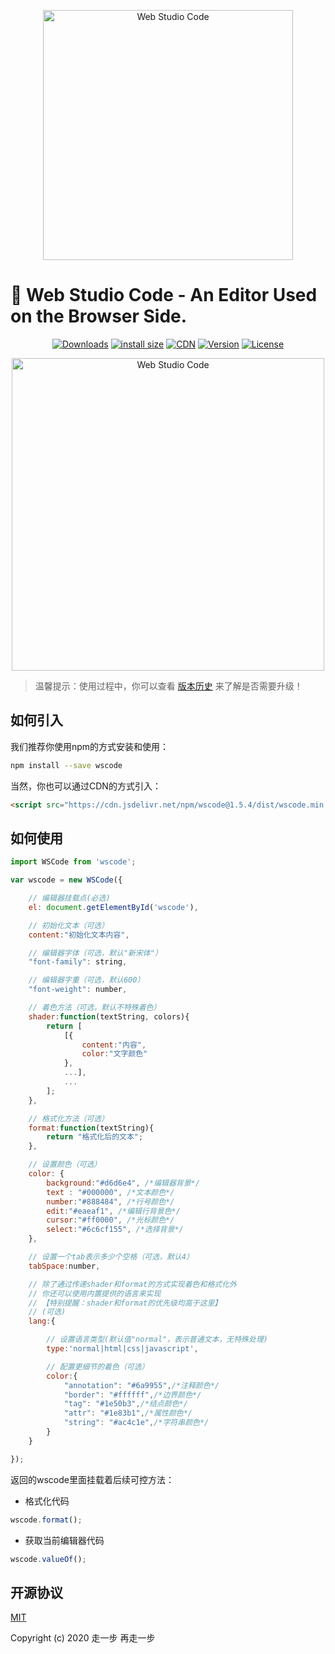 <p align="center"><a href="https://github.com/yelloxing/Web-Studio-Code" target="_blank" rel="noopener noreferrer">
<img width="400" src="https://yelloxing.github.io/Web-Studio-Code/logo.png" alt="Web Studio Code"></a></p>

# 🎉 Web Studio Code - An Editor Used on the Browser Side.

<p align="center">
<a href="https://yelloxing.github.io/npm-downloads/?interval=7&packages=wscode"><img src="https://img.shields.io/npm/dm/wscode.svg" alt="Downloads"></a>
<a href="https://packagephobia.now.sh/result?p=wscode"><img src="https://packagephobia.now.sh/badge?p=wscode" alt="install size"></a>
<a href="https://www.jsdelivr.com/package/npm/wscode"><img src="https://data.jsdelivr.com/v1/package/npm/wscode/badge" alt="CDN"></a>
<a href="https://www.npmjs.com/package/wscode"><img src="https://img.shields.io/npm/v/wscode.svg" alt="Version"></a>
<a href="https://github.com/yelloxing/Web-Studio-Code/blob/master/LICENSE"><img src="https://img.shields.io/npm/l/wscode.svg" alt="License"></a>
</p>

<p align="center"><a href="https://yelloxing.github.io/Web-Studio-Code/Web-Studio-Code.html" target="_blank" rel="noopener noreferrer">
<img width="500" src="https://yelloxing.github.io/Web-Studio-Code/snipping.png" alt="Web Studio Code"></a></p>

> 温馨提示：使用过程中，你可以查看 [版本历史](./CHANGELOG) 来了解是否需要升级！

## 如何引入

我们推荐你使用npm的方式安装和使用：

```bash
npm install --save wscode
```

当然，你也可以通过CDN的方式引入：

```html
<script src="https://cdn.jsdelivr.net/npm/wscode@1.5.4/dist/wscode.min.js"></script>
```

## 如何使用

```js
import WSCode from 'wscode';

var wscode = new WSCode({

    // 编辑器挂载点(必选)
    el: document.getElementById('wscode'),

    // 初始化文本（可选）
    content:"初始化文本内容",

    // 编辑器字体（可选，默认"新宋体"）
    "font-family": string,

    // 编辑器字重（可选，默认600）
    "font-weight": number,

    // 着色方法（可选，默认不特殊着色）
    shader:function(textString, colors){
        return [
            [{
                content:"内容",
                color:"文字颜色"
            },
            ...],
            ...
        ];
    },

    // 格式化方法（可选）
    format:function(textString){
        return "格式化后的文本";
    },

    // 设置颜色（可选）
    color: {
        background:"#d6d6e4", /*编辑器背景*/
        text : "#000000", /*文本颜色*/
        number:"#888484", /*行号颜色*/
        edit:"#eaeaf1", /*编辑行背景色*/
        cursor:"#ff0000", /*光标颜色*/
        select:"#6c6cf155", /*选择背景*/
    },

    // 设置一个tab表示多少个空格（可选，默认4）
    tabSpace:number,

    // 除了通过传递shader和format的方式实现着色和格式化外
    // 你还可以使用内置提供的语言来实现
    // 【特别提醒：shader和format的优先级均高于这里】
    // (可选)
    lang:{

        // 设置语言类型(默认值"normal"，表示普通文本，无特殊处理)
        type:'normal|html|css|javascript',

        // 配置更细节的着色（可选）
        color:{
            "annotation": "#6a9955",/*注释颜色*/
            "border": "#ffffff",/*边界颜色*/
            "tag": "#1e50b3",/*结点颜色*/
            "attr": "#1e83b1",/*属性颜色*/
            "string": "#ac4c1e",/*字符串颜色*/
        }
    }

});
```

返回的wscode里面挂载着后续可控方法：

- 格式化代码

```js
wscode.format();
```

- 获取当前编辑器代码

```js
wscode.valueOf();
```

## 开源协议

[MIT](https://github.com/yelloxing/Web-Studio-Code/blob/master/LICENSE)

Copyright (c) 2020 走一步 再走一步
